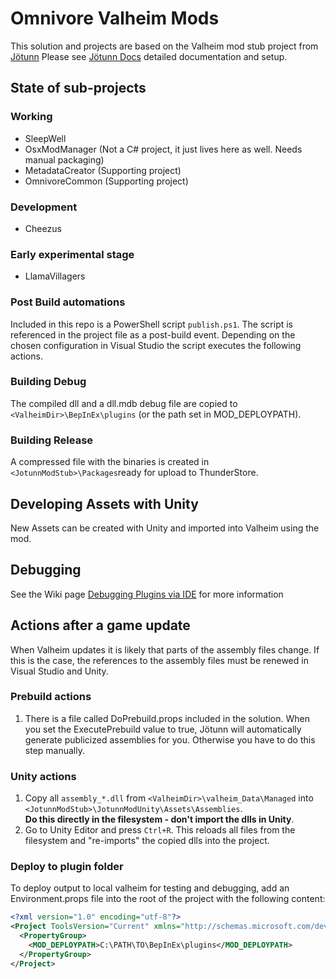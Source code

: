 # Omnivore Valheim Mods

This solution and projects are based on the Valheim mod stub project from [Jötunn](https://github.com/Valheim-Modding/Jotunn) 
Please see [Jötunn Docs](https://valheim-modding.github.io/Jotunn/guides/overview.html) detailed documentation and setup.

## State of sub-projects

### Working
* SleepWell
* OsxModManager (Not a C# project, it just lives here as well. Needs manual packaging)
* MetadataCreator (Supporting project)
* OmnivoreCommon (Supporting project)

### Development
* Cheezus

### Early experimental stage
* LlamaVillagers

### Post Build automations

Included in this repo is a PowerShell script `publish.ps1`.
The script is referenced in the project file as a post-build event.
Depending on the chosen configuration in Visual Studio the script executes the following actions.

### Building Debug

The compiled dll and a dll.mdb debug file are copied to `<ValheimDir>\BepInEx\plugins` (or the path set in MOD_DEPLOYPATH).

### Building Release

A compressed file with the binaries is created in `<JotunnModStub>\Packages`ready for upload to ThunderStore.

## Developing Assets with Unity

New Assets can be created with Unity and imported into Valheim using the mod.

## Debugging

See the Wiki page [Debugging Plugins via IDE](https://github.com/Valheim-Modding/Wiki/wiki/Debugging-Plugins-via-IDE) for more information

## Actions after a game update

When Valheim updates it is likely that parts of the assembly files change. If this is the case, the references to the assembly files must be renewed in Visual Studio and Unity.

### Prebuild actions

1. There is a file called DoPrebuild.props included in the solution. When you set the ExecutePrebuild value to true, Jötunn will automatically generate publicized assemblies for you. Otherwise you have to do this step manually.

### Unity actions

1. Copy all `assembly_*.dll` from `<ValheimDir>\valheim_Data\Managed` into `<JotunnModStub>\JotunnModUnity\Assets\Assemblies`. <br />
  **Do this directly in the filesystem - don't import the dlls in Unity**.
2. Go to Unity Editor and press `Ctrl+R`. This reloads all files from the filesystem and "re-imports" the copied dlls into the project.

### Deploy to plugin folder
To deploy output to local valheim for testing and debugging, add an Environment.props file into the root of the project with the following content:
```xml
<?xml version="1.0" encoding="utf-8"?>
<Project ToolsVersion="Current" xmlns="http://schemas.microsoft.com/developer/msbuild/2003">
  <PropertyGroup>
    <MOD_DEPLOYPATH>C:\PATH\TO\BepInEx\plugins</MOD_DEPLOYPATH>
  </PropertyGroup>
</Project>
````
